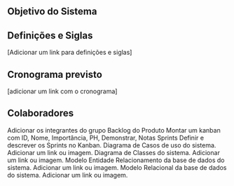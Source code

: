 ## Objetivo do Sistema

## Definições e Siglas
[Adicionar um link para definições e siglas]
 
## Cronograma previsto
[adicionar um link com o cronograma]
## Colaboradores
Adicionar os integrantes do grupo
Backlog do Produto 
Montar um kanban com ID, Nome, Importância, PH, Demonstrar, Notas
Sprints
Definir e descrever os Sprints no Kanban.
Diagrama de Casos de uso do sistema.
Adicionar um link ou imagem.
Diagrama de Classes do sistema.
Adicionar um link ou imagem.
Modelo Entidade Relacionamento da base de dados do sistema.
Adicionar um link ou imagem.
Modelo Relacional da base de dados do sistema.
Adicionar um link ou imagem.

